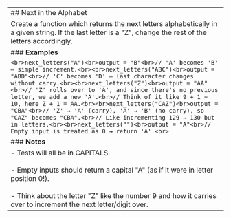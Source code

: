 |                                                                                                                                                                                                                                                                                                                                                                                                                                                                                                                                                                                                                                                       |
| ----------------------------------------------------------------------------------------------------------------------------------------------------------------------------------------------------------------------------------------------------------------------------------------------------------------------------------------------------------------------------------------------------------------------------------------------------------------------------------------------------------------------------------------------------------------------------------------------------------------------------------------------------- |
| ## Next in the Alphabet                                                                                                                                                                                                                                                                                                                                                                                                                                                                                                                                                                                                                               |
| Create a function which returns the next letters alphabetically in a given string. If the last letter is a "Z", change the rest of the letters accordingly.                                                                                                                                                                                                                                                                                                                                                                                                                                                                                           |
| ### **Examples**                                                                                                                                                                                                                                                                                                                                                                                                                                                                                                                                                                                                                                      |
| ```<br>next_letters("A")<br>output = "B"<br>// 'A' becomes 'B' – simple increment.<br><br>next_letters("ABC")<br>output = "ABD"<br>// 'C' becomes 'D' – last character changes without carry.<br><br>next_letters("Z")<br>output = "AA"<br>// 'Z' rolls over to 'A', and since there's no previous letter, we add a new 'A'.<br>// Think of it like 9 + 1 = 10, here Z + 1 = AA.<br><br>next_letters("CAZ")<br>output = "CBA"<br>// 'Z' → 'A' (carry), 'A' → 'B' (no carry), so "CAZ" becomes "CBA".<br>// Like incrementing 129 → 130 but in letters.<br><br>next_letters("")<br>output = "A"<br>// Empty input is treated as 0 → return 'A'.<br>``` |
| ### **Notes**                                                                                                                                                                                                                                                                                                                                                                                                                                                                                                                                                                                                                                         |
| - Tests will all be in CAPITALS.<br>    <br>- Empty inputs should return a capital "A" (as if it were in letter position 0!).<br>    <br>- Think about the letter "Z" like the number 9 and how it carries over to increment the next letter/digit over.                                                                                                                                                                                                                                                                                                                                                                                              |